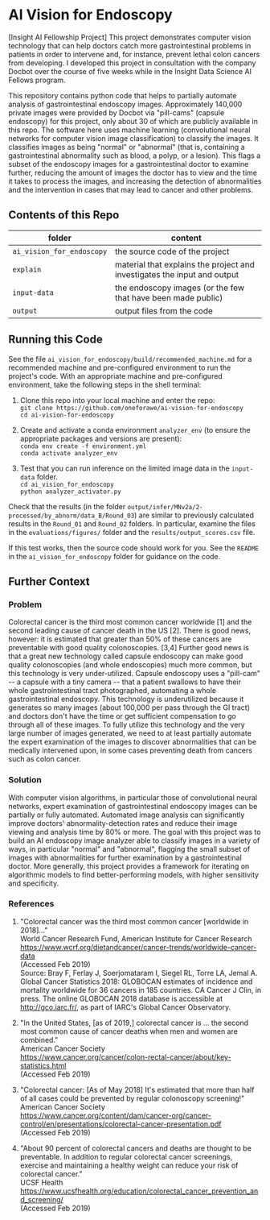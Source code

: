 # AI Vision for Endoscopy
[Insight AI Fellowship Project] This project demonstrates computer vision technology that can help doctors catch more gastrointestinal problems in patients in order to intervene and, for instance, prevent lethal colon cancers from developing.  I developed this project in consultation with the company Docbot over the course of five weeks while in the Insight Data Science AI Fellows program.

This repository contains python code that helps to partially automate analysis of gastrointestinal endoscopy images.  Approximately 140,000 private images were provided by Docbot via "pill-cams" (capsule endoscopy) for this project, only about 30 of which are publicly available in this repo.  The software here uses machine learning (convolutional neural networks for computer vision image classification) to classify the images.  It classifies images as being "normal" or "abnormal" (that is, containing a gastrointestinal abnormality such as blood, a polyp, or a lesion).  This flags a subset of the endoscopy images for a gastrointestinal doctor to examine further, reducing the amount of images the doctor has to view and the time it takes to process the images, and increasing the detection of abnormalities and the intervention in cases that may lead to cancer and other problems.


## Contents of this Repo
|  folder                   | content |
| ------------------------- | ------- |
| `ai_vision_for_endoscopy` | the source code of the project |
| `explain`                 | material that explains the project and investigates the input and output |
| `input-data`              | the endoscopy images (or the few that have been made public) |
| `output`                  | output files from the code |


## Running this Code
See the file `ai_vision_for_endoscopy/build/recommended_machine.md` for a recommended machine and pre-configured environment to run the project's code.  With an appropriate machine and pre-configured environment, take the following steps in the shell terminal:

1. Clone this repo into your local machine and enter the repo:  
   `git clone https://github.com/oneforawe/ai-vision-for-endoscopy`  
   `cd ai-vision-for-endoscopy`

2. Create and activate a conda environment `analyzer_env` (to ensure the appropriate packages and versions are present):  
   `conda env create -f environment.yml`  
   `conda activate analyzer_env`

3. Test that you can run inference on the limited image data in the `input-data` folder.  
   `cd ai_vision_for_endoscopy`  
   `python analyzer_activator.py`

Check that the results (in the folder `output/infer/MNv2a/2-processed/by_abnorm/data_B/Round_03`) are similar to previously calculated results in the `Round_01` and `Round_02` folders.  In particular, examine the files in the `evaluations/figures/` folder and the `results/output_scores.csv` file.

If this test works, then the source code should work for you.  See the `README` in the `ai_vision_for_endoscopy` folder for guidance on the code.


## Further Context

### Problem
Colorectal cancer is the third most common cancer worldwide [1] and the second leading cause of cancer death in the US [2].  There is good news, however: it is estimated that greater than 50% of these cancers are preventable with good quality colonoscopies. [3,4]  Further good news is that a great new technology called capsule endoscopy can make good quality colonoscopies (and whole endoscopies) much more common, but this technology is very under-utilized.  Capsule endoscopy uses a "pill-cam" -- a capsule with a tiny camera -- that a patient swallows to have their whole gastrointestinal tract photographed, automating a whole gastrointestinal endoscopy.  This technology is underutilized because it generates so many images (about 100,000 per pass through the GI tract) and doctors don't have the time or get sufficient compensation to go through all of these images.  To fully utilize this technology and the very large number of images generated, we need to at least partially automate the expert examination of the images to discover abnormalities that can be medically intervened upon, in some cases preventing death from cancers such as colon cancer.

### Solution
With computer vision algorithms, in particular those of convolutional neural networks, expert examination of gastrointestinal endoscopy images can be partially or fully automated.  Automated image analysis can significantly improve doctors' abnormality-detection rates and reduce their image viewing and analysis time by 80% or more.  The goal with this project was to build an AI endoscopy image analyzer able to classify images in a variety of ways, in particular "normal" and "abnormal", flagging the small subset of images with abnormalities for further examination by a gastrointestinal doctor.  More generally, this project provides a framework for iterating on algorithmic models to find better-performing models, with higher sensitivity and specificity.

### References
1. "Colorectal cancer was the third most common cancer [worldwide in 2018]..."  
   World Cancer Research Fund, American Institute for Cancer Research  
   https://www.wcrf.org/dietandcancer/cancer-trends/worldwide-cancer-data  
   (Accessed Feb 2019)  
   Source: Bray F, Ferlay J, Soerjomataram I, Siegel RL, Torre LA, Jemal A. Global Cancer Statistics 2018: GLOBOCAN estimates of incidence and mortality worldwide for 36 cancers in 185 countries. CA Cancer J Clin, in press. The online GLOBOCAN 2018 database is accessible at http://gco.iarc.fr/, as part of IARC's Global Cancer Observatory.

2. "In the United States, [as of 2019,] colorectal cancer is ... the second most common cause of cancer deaths when men and women are combined."  
   American Cancer Society  
   https://www.cancer.org/cancer/colon-rectal-cancer/about/key-statistics.html  
   (Accessed Feb 2019)

3. "Colorectal cancer: [As of May 2018] It's estimated that more than half of all cases could be prevented by regular colonoscopy screening!"  
   American Cancer Society  
   https://www.cancer.org/content/dam/cancer-org/cancer-control/en/presentations/colorectal-cancer-presentation.pdf  
   (Accessed Feb 2019)

4. "About 90 percent of colorectal cancers and deaths are thought to be preventable.  In addition to regular colorectal cancer screenings, exercise and maintaining a healthy weight can reduce your risk of colorectal cancer."  
   UCSF Health  
   https://www.ucsfhealth.org/education/colorectal_cancer_prevention_and_screening/  
   (Accessed Feb 2019)

